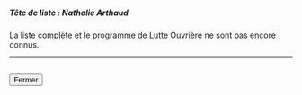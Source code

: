 ##### Tête de liste : Nathalie Arthaud

La liste complète et le programme de Lutte Ouvrière ne sont pas encore connus.

<hr>
<h2><button class="btn btn-default btn-sm" onclick="loclose()">Fermer</button></h2>